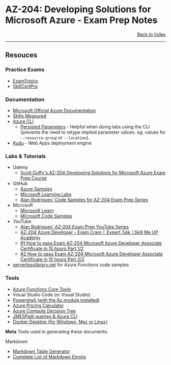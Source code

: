 # AZ-204: Developing Solutions for Microsoft Azure - Exam Prep Notes

<div style="text-align: right"> <a href="README.MD">Back to Index</a></div>

----
Resouces
--------
### Practice Exams
 * [ExamTopics](https://www.examtopics.com/exams/microsoft/az-204/view/)
 * [SkillCertPro](https://skillcertpro.com/product/developing-solutions-for-microsoft-azure-az-204-practice-exam-test/)

### Documentation
 * [Microsoft Official Azure Documentation](https://docs.microsoft.com/en-us/azure/?product=popular)
 * [Skills Measured](https://query.prod.cms.rt.microsoft.com/cms/api/am/binary/RE4oZ7B)
 * [Azure CLI](https://docs.microsoft.com/en-us/cli/azure)
   * [Persisted Parameters](https://docs.microsoft.com/en-us/cli/azure/param-persist-howto) - Helpful when doing labs using the CLI (prevents the need to retype implied parameter values. eg. values for `--resource-group` or `--location`).
 * [Kudu](https://github.com/projectkudu/kudu/wiki) - Web Apps deployment engine

### Labs & Tutorials
 * Udemy
   * [Scott Duffy's AZ-204 Developing Solutions for Microsoft Azure Exam Prep Course](https://www.udemy.com/course/70532-azure/)
 * GitHub
   * [Azure Samples](https://github.com/Azure-Samples)
   * [Microsoft Learning Labs](https://microsoftlearning.github.io/AZ-204-DevelopingSolutionsforMicrosoftAzure/)
   * [Alan Rodrigues' Code Samples for AZ-204 Exam Prep Series](https://github.com/cloudxeus/Azure-Dev)
 * Microsoft
   * [Microsoft Learn](https://docs.microsoft.com/en-us/learn/certifications/exams/az-204)
   * [Microsoft Code Samples
](https://docs.microsoft.com/en-us/samples/browse/)
 * YouTube
   * [Alan Rodrigues' AZ-204 Exam Prep YouTube Series](https://www.youtube.com/watch?v=G9P40n6cnEk&list=PLLc2nQDXYMHpekgrToMrDpVtFtvmRSqVt)
   * [AZ-204 Azure Developer - Exam Cram │ Expert Talk │Skill Me UP Academy](https://www.youtube.com/watch?v=-lf83pxEubs&ab_channel=SkillMeUP)
   * [#1 How to pass Exam AZ-204 Microsoft Azure Developer Associate Certificate in 15 hours Part 1/2](https://www.youtube.com/watch?v=9evs8g9pano)
   * [#2 How to pass Exam AZ-204 Microsoft Azure Developer Associate Certificate in 15 hours Part 2/2](https://www.youtube.com/watch?v=IpqxSUkADjE)
* [serverlesslibrary.net](http://serverlesslibrary.net) for Azure Functions code samples

### Tools
 * [Azure Functions Core Tools](https://github.com/Azure/azure-functions-core-tools/blob/master/README.md#linux)
 * Visual Studio Code (or Visual Studio)
 * [Powershell (with the Az module installed)
](https://docs.microsoft.com/en-us/powershell/azure/install-az-ps?view=azps-7.2.0)
 * [Azure Pricing Calculator](https://azure.microsoft.com/pricing/calculator/)
 * [Azure Compute Decision Tree](https://docs.microsoft.com/en-us/azure/architecture/guide/technology-choices/compute-decision-tree)
 * [JMESPath queries & Azure CLI](https://docs.microsoft.com/en-us/cli/azure/query-azure-cli)
 * [Docker Desktop (for Windows, Mac or Linux)](https://www.docker.com/products/docker-desktop)

**Meta**
Tools used in generating these documents.

Markdown
  * [Markdown Table Generator](https://www.tablesgenerator.com/markdown_tables)
  * [Complete List of Markdown Emojis](https://dev.to/nikolab/complete-list-of-github-markdown-emoji-markup-5aia)










